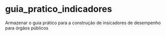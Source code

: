 # guia_pratico_indicadores
Armazenar o guia prático para a construção de insicadores de desempenho para órgãos públicos
